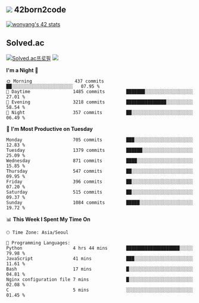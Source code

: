 
## <img src="https://img.shields.io/badge/-000000?style=flat&logo=42&logoColor=white"> 42born2code
<!--[![wonyang's 42 stats](https://badge42.vercel.app/api/v2/cl5nhe5b6007809kydha7ht42/stats?cursusId=21&coalitionId=88)](https://profile.intra.42.fr/users/wonyang)-->

[![wonyang's 42 stats](https://badge.mediaplus.ma/starryblue/wonyang?1337Badge=off&UM6P=off)](https://github.com/oakoudad/badge42)

## Solved.ac
[![Solved.ac프로필](http://mazassumnida.wtf/api/v2/generate_badge?boj=bennyws)](https://solved.ac/bennyws)
<a href="https://solved.ac/bennyws"><img src="http://mazandi.herokuapp.com/api?handle=bennyws&theme=cold"/></a>

<!--START_SECTION:waka-->
**I'm a Night 🦉** 

```text
🌞 Morning                437 commits         ██░░░░░░░░░░░░░░░░░░░░░░░   07.95 % 
🌆 Daytime                1485 commits        ███████░░░░░░░░░░░░░░░░░░   27.01 % 
🌃 Evening                3218 commits        ███████████████░░░░░░░░░░   58.54 % 
🌙 Night                  357 commits         ██░░░░░░░░░░░░░░░░░░░░░░░   06.49 % 
```
📅 **I'm Most Productive on Tuesday** 

```text
Monday                   705 commits         ███░░░░░░░░░░░░░░░░░░░░░░   12.83 % 
Tuesday                  1379 commits        ██████░░░░░░░░░░░░░░░░░░░   25.09 % 
Wednesday                871 commits         ████░░░░░░░░░░░░░░░░░░░░░   15.85 % 
Thursday                 547 commits         ██░░░░░░░░░░░░░░░░░░░░░░░   09.95 % 
Friday                   396 commits         ██░░░░░░░░░░░░░░░░░░░░░░░   07.20 % 
Saturday                 515 commits         ██░░░░░░░░░░░░░░░░░░░░░░░   09.37 % 
Sunday                   1084 commits        █████░░░░░░░░░░░░░░░░░░░░   19.72 % 
```


📊 **This Week I Spent My Time On** 

```text
🕑︎ Time Zone: Asia/Seoul

💬 Programming Languages: 
Python                   4 hrs 44 mins       ████████████████████░░░░░   79.98 % 
JavaScript               41 mins             ███░░░░░░░░░░░░░░░░░░░░░░   11.61 % 
Bash                     17 mins             █░░░░░░░░░░░░░░░░░░░░░░░░   04.81 % 
Nginx configuration file 7 mins              █░░░░░░░░░░░░░░░░░░░░░░░░   02.08 % 
C                        5 mins              ░░░░░░░░░░░░░░░░░░░░░░░░░   01.45 % 
```


<!--END_SECTION:waka-->
